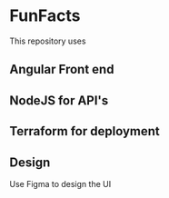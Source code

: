 # FunFacts

This repository uses 
## Angular Front end

## NodeJS for API's

## Terraform for deployment

## Design
Use Figma to design the UI